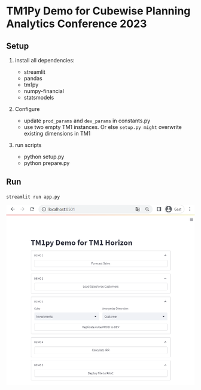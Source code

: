 # TM1Py Demo for Cubewise Planning Analytics Conference 2023

## Setup

1. install all dependencies:
    - streamlit
    - pandas
    - tm1py
    - numpy-financial
    - statsmodels

2. Configure
    - update `prod_params` and `dev_params` in constants.py
    - use two empty TM1 instances. Or else `setup.py might` overwrite existing dimensions in TM1

3. run scripts
    - python setup.py
    - python prepare.py

## Run

`streamlit run app.py`


![image info](app.png)